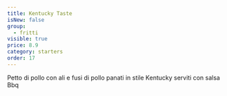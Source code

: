```yaml
---
title: Kentucky Taste
isNew: false
group:
  - fritti
visible: true
price: 8.9
category: starters
order: 17
---
```

Petto di pollo con ali e fusi di pollo panati in stile Kentucky serviti con salsa Bbq